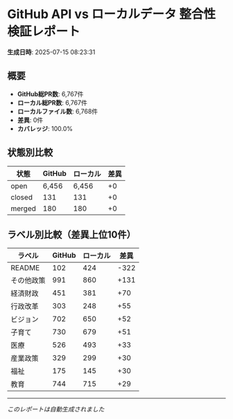 # GitHub API vs ローカルデータ 整合性検証レポート

**生成日時**: 2025-07-15 08:23:31

## 概要

- **GitHub総PR数**: 6,767件
- **ローカル総PR数**: 6,767件
- **ローカルファイル数**: 6,768件
- **差異**: 0件
- **カバレッジ**: 100.0%

## 状態別比較

| 状態 | GitHub | ローカル | 差異 |
|------|--------|----------|------|
| open | 6,456 | 6,456 | +0 |
| closed | 131 | 131 | +0 |
| merged | 180 | 180 | +0 |

## ラベル別比較（差異上位10件）

| ラベル | GitHub | ローカル | 差異 |
|--------|--------|----------|------|
| README | 102 | 424 | -322 |
| その他政策 | 991 | 860 | +131 |
| 経済財政 | 451 | 381 | +70 |
| 行政改革 | 303 | 248 | +55 |
| ビジョン | 702 | 650 | +52 |
| 子育て | 730 | 679 | +51 |
| 医療 | 526 | 493 | +33 |
| 産業政策 | 329 | 299 | +30 |
| 福祉 | 175 | 145 | +30 |
| 教育 | 744 | 715 | +29 |

---
*このレポートは自動生成されました*